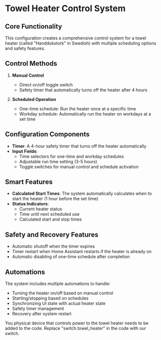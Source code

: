 # Towel Heater Control System

## Core Functionality
This configuration creates a comprehensive control system for a towel heater (called "Handdukstork" in Swedish) with multiple scheduling options and safety features.

## Control Methods
1. **Manual Control**
   - Direct on/off toggle switch
   - Safety timer that automatically turns off the heater after 4 hours

2. **Scheduled Operation**
   - One-time schedule: Run the heater once at a specific time
   - Workday schedule: Automatically run the heater on workdays at a set time

## Configuration Components
- **Timer**: A 4-hour safety timer that turns off the heater automatically
- **Input Fields**:
  - Time selectors for one-time and workday schedules
  - Adjustable run time setting (3-5 hours)
  - Toggle switches for manual control and schedule activation

## Smart Features
- **Calculated Start Times**: The system automatically calculates when to start the heater (1 hour before the set time)
- **Status Indicators**:
  - Current heater status
  - Time until next scheduled use
  - Calculated start and stop times

## Safety and Recovery Features
- Automatic shutoff when the timer expires
- Timer restart when Home Assistant restarts if the heater is already on
- Automatic disabling of one-time schedule after completion

## Automations
The system includes multiple automations to handle:
- Turning the heater on/off based on manual control
- Starting/stopping based on schedules
- Synchronizing UI state with actual heater state
- Safety timer management
- Recovery after system restart

You physical device that controls power to the towel heater needs to be added to the code. Replace "switch.towel_heater" in the code with our switch.

